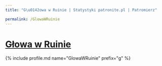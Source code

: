 ```yaml
---
title: "G\u0142owa w Ruinie | Statystyki patronite.pl | Patromierz"

permalink: /GlowaWRuinie
---
```


# [Głowa w Ruinie](https://patronite.pl/GlowaWRuinie)

{% include profile.md name="GlowaWRuinie" prefix="g" %}
